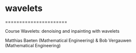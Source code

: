 # wavelets
======================

Course Wavelets: denoising and inpainting with wavelets

Matthias Baeten (Mathematical Engineering) & Bob Vergauwen (Mathematical Engineering)
